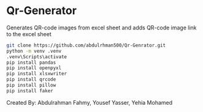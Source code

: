 # Qr-Generator
Generates QR-code images from excel sheet and adds QR-code image link to the excel sheet

```bash
git clone https://github.com/abdulrhman500/Qr-Genrator.git
python -m venv .venv
.venv\Scripts\activate
pip install pandas
pip install openpyxl
pip install xlsxwriter
pip install qrcode
pip install pillow
pip install faker
```

Created By: 
Abdulrahman Fahmy,
Yousef Yasser,
Yehia Mohamed
